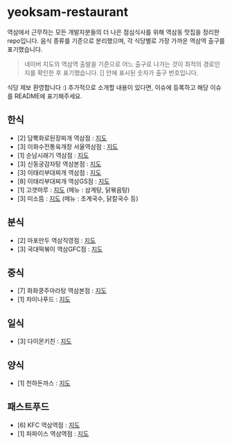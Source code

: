 # yeoksam-restaurant
역삼에서 근무하는 모든 개발자분들의 더 나은 점심식사를 위해 역삼동 맛집을 정리한 repo입니다. 음식 종류를 기준으로 분리했으며, 각 식당별로 가장 가까운 역삼역 출구를 표기했습니다.

> 네이버 지도의 역삼역 출발을 기준으로 어느 출구로 나가는 것이 최적의 경로인지를 확인한 후 표기했습니다. [] 안에 표시된 숫자가 출구 번호입니다.

식당 제보 환영합니다 :) 추가적으로 소개할 내용이 있다면, 이슈에 등록하고 해당 이슈를 README에 표기해주세요.

## 한식
* [2] 담뿍화로된장찌개 역삼점 : [지도](https://beta.map.naver.com/directions/14141688.830833402,4509146.213590832,%EC%97%AD%EC%82%BC%EC%97%AD%202%ED%98%B8%EC%84%A0,13479409,PLACE_POI/14141722.627430808,4508844.298529739,%EB%8B%B4%EB%BF%8D%ED%99%94%EB%A1%9C%EB%90%9C%EC%9E%A5%EC%B0%8C%EA%B0%9C%20%EC%97%AD%EC%82%BC%EC%A0%90,38696247,PLACE_POI/-/walk?c=14141595.3934914,4509004.2848281,17.1,0,0,0,dh)
* [3] 이화수전통육개장 서울역삼점 : [지도](https://beta.map.naver.com/directions/14141688.830833402,4509146.213590832,%EC%97%AD%EC%82%BC%EC%97%AD%202%ED%98%B8%EC%84%A0,13479409,PLACE_POI/14141563.930364732,4508897.392967889,%EC%9D%B4%ED%99%94%EC%88%98%EC%A0%84%ED%86%B5%EC%9C%A1%EA%B0%9C%EC%9E%A5%20%EC%84%9C%EC%9A%B8%EC%97%AD%EC%82%BC%EC%A0%90,36620276,PLACE_POI/-/walk?c=14141502.4362767,4509030.8348809,17.4,0,0,0,dh)
* [1] 순남시래기 역삼점 : [지도](https://beta.map.naver.com/directions/14141688.830833402,4509146.213590832,%EC%97%AD%EC%82%BC%EC%97%AD%202%ED%98%B8%EC%84%A0,13479409,PLACE_POI/14142048.593163747,4509209.047590805,%EC%88%9C%EB%82%A8%EC%8B%9C%EB%9E%98%EA%B8%B0%20%EC%97%AD%EC%82%BC%EC%A0%90,32618401,PLACE_POI/-/walk?c=14141776.8768779,4509062.1768482,17.2,0,0,0,dh) 
* [3] 신동궁감자탕 역삼본점 : [지도](https://beta.map.naver.com/directions/14141688.830833402,4509146.213590832,%EC%97%AD%EC%82%BC%EC%97%AD%202%ED%98%B8%EC%84%A0,13479409,PLACE_POI/14141213.530003566,4508816.53069474,%EC%8B%A0%EB%8F%99%EA%B6%81%EA%B0%90%EC%9E%90%ED%83%95%20%EC%97%AD%EC%82%BC%EB%B3%B8%EC%A0%90,11832088,PLACE_POI/-/walk?c=14141273.6621312,4508989.9545474,16.7,0,0,0,dh)
* [3] 이태리부대찌개 역삼점 : [지도](https://beta.map.naver.com/directions/14141688.830833402,4509146.213590832,%EC%97%AD%EC%82%BC%EC%97%AD%202%ED%98%B8%EC%84%A0,13479409,PLACE_POI/14141460.970967699,4508946.713227456,%EC%9D%B4%ED%83%9C%EB%A6%AC%EB%B6%80%EB%8C%80%EC%B0%8C%EA%B0%9C%20%EC%97%AD%EC%82%BC%EC%A0%90,624124309,PLACE_POI/-/walk?c=14141502.2628612,4509053.7048016,17.7,0,0,0,dh)
* [8] 이태리부대찌개 역삼GS점 : [지도](https://beta.map.naver.com/directions/14141688.830833402,4509146.213590832,%EC%97%AD%EC%82%BC%EC%97%AD%202%ED%98%B8%EC%84%A0,13479409,PLACE_POI/14141823.137799043,4509398.702476293,%EC%9D%B4%ED%83%9C%EB%A6%AC%EB%B6%80%EB%8C%80%EC%B0%8C%EA%B0%9C%20%EC%97%AD%EC%82%BCGS%EC%A0%90,1160174347,PLACE_POI/-/walk?c=14141693.1589027,4509193.0166099,17.2,0,0,0,dh)
* [1] 고갯마루 : [지도](https://beta.map.naver.com/directions/14141688.830833402,4509146.213590832,%EC%97%AD%EC%82%BC%EC%97%AD%202%ED%98%B8%EC%84%A0,13479409,PLACE_POI/14141963.9792188,4508947.835739624,%EA%B3%A0%EA%B0%AF%EB%A7%88%EB%A3%A8,1086798306,PLACE_POI/-/walk?c=14141786.9069498,4509035.1279911,17.6,0,0,0,dh) (메뉴 : 삼계탕, 닭볶음탕)
* [3] 미소뜸 : [지도](https://beta.map.naver.com/directions/14141688.830833402,4509146.213590832,%EC%97%AD%EC%82%BC%EC%97%AD%202%ED%98%B8%EC%84%A0,13479409,PLACE_POI/14141652.240116779,4509004.2140678745,%EB%AF%B8%EC%86%8C%EB%9C%B8%20%EA%B0%95%EB%82%A8%ED%8C%8C%EC%9D%B4%EB%82%B8%EC%8A%A4%EC%84%BC%ED%84%B0%EC%A0%90,33499626,PLACE_POI/-/walk?c=14141538.0008331,4509066.6821359,17.9,0,0,0,dh) (메뉴 : 초계국수, 닭칼국수 등)

## 분식
* [2] 마포만두 역삼직영점 : [지도](https://beta.map.naver.com/directions/14141688.830833402,4509146.213590832,%EC%97%AD%EC%82%BC%EC%97%AD%202%ED%98%B8%EC%84%A0,13479409,PLACE_POI/14141743.466439482,4508902.865190076,%EB%A7%88%ED%8F%AC%EB%A7%8C%EB%91%90%EC%97%AD%EC%82%BC%EC%A7%81%EC%98%81%EC%A0%90,34357106,PLACE_POI/-/walk?c=14141622.0264554,4509033.3723633,17.4,0,0,0,dh)
* [3] 국대떡볶이 역삼GFC점 : [지도](https://beta.map.naver.com/directions/14141688.830833402,4509146.213590832,%EC%97%AD%EC%82%BC%EC%97%AD%202%ED%98%B8%EC%84%A0,13479409,PLACE_POI/14141609.103814099,4508904.408637874,%EA%B5%AD%EB%8C%80%EB%96%A1%EB%B3%B6%EC%9D%B4%20%EC%97%AD%EC%82%BCGFC%EC%A0%90,38431587,PLACE_POI/-/walk?c=14141513.2646257,4509034.0880636,17.4,0,0,0,dh)

## 중식
* [7] 화화쿵주마라탕 역삼본점 : [지도](https://beta.map.naver.com/directions/14141688.830833402,4509146.213590832,%EC%97%AD%EC%82%BC%EC%97%AD%202%ED%98%B8%EC%84%A0,13479409,PLACE_POI/14141668.537290234,4509430.737596486,%ED%99%94%ED%99%94%EC%BF%B5%EC%A3%BC%EB%A7%88%EB%9D%BC%ED%83%95%20%EC%97%AD%EC%82%BC%EB%B3%B8%EC%A0%90,1383621716,PLACE_POI/-/walk?c=14141567.5143958,4509302.7432594,17.1,0,0,0,dh)
* [1] 차이나푸드 : [지도](https://beta.map.naver.com/directions/14141688.830833402,4509146.213590832,%EC%97%AD%EC%82%BC%EC%97%AD%202%ED%98%B8%EC%84%A0,13479409,PLACE_POI/14141785.578602854,4508723.9811303,%EC%B0%A8%EC%9D%B4%EB%82%98%ED%91%B8%EB%93%9C,38419379,PLACE_POI/-/walk?c=14141531.0000407,4508932.5153929,16,0,0,0,dh)

## 일식
* [3] 다이몬키친 : [지도](https://beta.map.naver.com/directions/14141688.830833402,4509146.213590832,%EC%97%AD%EC%82%BC%EC%97%AD%202%ED%98%B8%EC%84%A0,13479409,PLACE_POI/14141507.60270239,4508923.365001669,%EB%8B%A4%EC%9D%B4%EB%AA%AC%ED%82%A4%EC%B9%9C,1549243275,PLACE_POI/-/walk?c=14141500.0261099,4509039.5084254,17.5,0,0,0,dh)

## 양식
* [1] 천하돈까스 : [지도](https://beta.map.naver.com/directions/14141688.830833402,4509146.213590832,%EC%97%AD%EC%82%BC%EC%97%AD%202%ED%98%B8%EC%84%A0,13479409,PLACE_POI/14141775.136834618,4508581.103382129,%EC%B2%9C%ED%95%98%EB%8F%88%EA%B9%8C%EC%8A%A4,1827930093,PLACE_POI/-/walk?c=14141573.2049766,4508884.1706538,16.2,0,0,0,dh)

## 패스트푸드
* [6] KFC 역삼역점 : [지도](https://beta.map.naver.com/directions/14141688.830833402,4509146.213590832,%EC%97%AD%EC%82%BC%EC%97%AD%202%ED%98%B8%EC%84%A0,13479409,PLACE_POI/14141599.964483906,4509309.318975117,KFC%20%EC%97%AD%EC%82%BC%EC%97%AD%EC%A0%90,11606064,PLACE_POI/-/walk?c=14141585.7874537,4509235.0305937,17.9,0,0,0,dh)
* [1] 파파이스 역삼역점 : [지도](https://beta.map.naver.com/directions/14141688.830833402,4509146.213590832,%EC%97%AD%EC%82%BC%EC%97%AD%202%ED%98%B8%EC%84%A0,13479409,PLACE_POI/14141948.105059411,4508543.346266722,%ED%8C%8C%ED%8C%8C%EC%9D%B4%EC%8A%A4%20%EC%97%AD%EC%82%BC%EC%97%AD%EC%A0%90,36237187,PLACE_POI/-/walk?c=14141635.5856557,4508909.7780149,16.5,0,0,0,dh)
